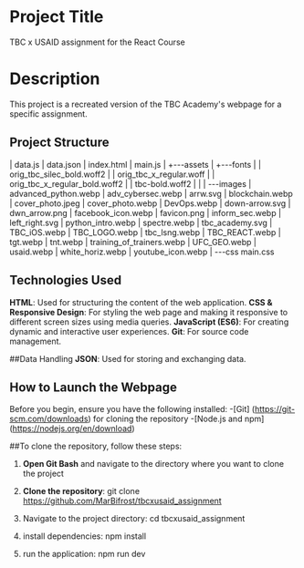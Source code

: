 
# Project Title
TBC x USAID assignment for the React Course


# Description
This project is a recreated version of the TBC Academy's webpage for a specific assignment. 


## Project Structure

|   data.js
|   data.json
|   index.html
|   main.js
|
+---assets
|   +---fonts
|   |       orig_tbc_silec_bold.woff2
|   |       orig_tbc_x_regular.woff
|   |       orig_tbc_x_regular_bold.woff2
|   |       tbc-bold.woff2
|   |
|   \---images
|           advanced_python.webp
|           adv_cybersec.webp
|           arrw.svg
|           blockchain.webp
|           cover_photo.jpeg
|           cover_photo.webp
|           DevOps.webp
|           down-arrow.svg
|           dwn_arrow.png
|           facebook_icon.webp
|           favicon.png
|           inform_sec.webp
|           left_right.svg
|           python_intro.webp
|           spectre.webp
|           tbc_academy.svg
|           TBC_iOS.webp
|           TBC_LOGO.webp
|           tbc_lsng.webp
|           TBC_REACT.webp
|           tgt.webp
|           tnt.webp
|           training_of_trainers.webp
|           UFC_GEO.webp
|           usaid.webp
|           white_horiz.webp
|           youtube_icon.webp
|
\---css
        main.css

## Technologies Used
**HTML**: Used for structuring the content of the web application.
**CSS & Responsive Design**: For styling the web page and making it responsive to different screen sizes using media queries.
**JavaScript (ES6)**: For creating dynamic and interactive user experiences. 
**Git**: For source code management.


##Data Handling
**JSON**: Used for storing and exchanging data. 
## How to Launch the Webpage
Before you begin, ensure you have the following installed:
-[Git] (https://git-scm.com/downloads) for cloning the repository
-[Node.js and npm] (https://nodejs.org/en/download)


##To clone the repository, follow these steps:
1. **Open Git Bash** and navigate to the directory where you want to clone the project
2. **Clone the repository**:
git clone https://github.com/MarBifrost/tbcxusaid_assignment

3. Navigate to the project directory:
cd tbcxusaid_assignment

4. install dependencies:
npm install

5. run the application:
npm run dev

